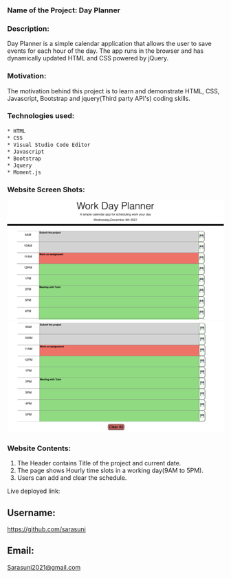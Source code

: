 
### Name of the Project: Day Planner ###

### Description: ###
Day Planner is a simple calendar application that allows the user to save events for each hour of the day. The app runs in the browser and has dynamically updated HTML and CSS powered by jQuery.

### Motivation: ###
The motivation behind this project is to learn and demonstrate HTML, CSS, Javascript, Bootstrap and jquery(Third party API's) coding skills.

### Technologies used: ###
    * HTML
    * CSS
    * Visual Studio Code Editor
    * Javascript
    * Bootstrap
    * Jquery
    * Moment.js

### Website Screen Shots: ###
![image](./screenshots/screenshot-1.png)
![image](./screenshots/screenshot-2.png)

### Website Contents: ###

1. The Header contains Title of the project and current date.
2. The page shows Hourly time slots in a working day(9AM to 5PM).
3. Users can add and clear the schedule.

Live deployed link:

## Username:

https://github.com/sarasuni

## Email:

Sarasuni2021@gmail.com



